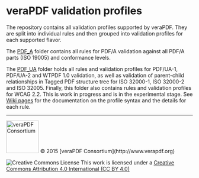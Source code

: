# veraPDF validation profiles

The repository contains all validation profiles supported by veraPDF. They are split into individual rules and then grouped into validation profiles for each supported flavor.

The [PDF_A](https://github.com/veraPDF/veraPDF-validation-profiles/tree/integration/PDF_A) folder contains all rules for PDF/A validation against all PDF/A parts (ISO 19005) and conformance levels.  

The [PDF_UA](https://github.com/veraPDF/veraPDF-validation-profiles/tree/integration/PDF_UA) folder holds all rules and validation profiles for PDF/UA-1, PDF/UA-2 and WTPDF 1.0 validation, as well as validation of parent-child relationships in Tagged PDF structure tree for ISO 32000-1, ISO 32000-2 and ISO 32005. Finally, this folder also contains rules and validation profiles for WCAG 2.2. This is work in progress and is in the experimental stage. 
See [Wiki pages](https://github.com/veraPDF/veraPDF-validation-profiles/wiki) for the documentation on the profile syntax and the details for each rule.

***

<img src="http://verapdf.openpreservation.org/wp-content/uploads/sites/3/2015/06/veraPDF-logo-200.png" width="88" alt="veraPDF Consortium"/>
© 2015 [veraPDF Consortium](http://www.verapdf.org)

![Creative Commons License](https://licensebuttons.net/l/by/4.0/88x31.png)
This work is licensed under a [Creative Commons Attribution 4.0 International (CC BY 4.0)](https://creativecommons.org/licenses/by/4.0/)
